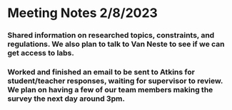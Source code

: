 # Meeting Notes 2/8/2023
### Shared information on researched topics, constraints, and regulations. We also plan to talk to Van Neste to see if we can get access to labs.
### Worked and finished an email to be sent to Atkins for student/teacher responses, waiting for supervisor to review. We plan on having a few of our team members making the survey the next day around 3pm.
